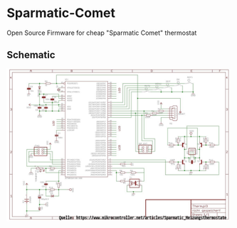 # Sparmatic-Comet
Open Source Firmware for cheap "Sparmatic Comet" thermostat

## Schematic
![Schematics](schematic.jpg "Schematics")